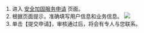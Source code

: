 1. 进入 [安全加固服务申请](https://cloud.tencent.com/apply/p/kys6ng4cdv) 页面。
2. 根据页面提示，准确填写用户信息和业务信息。
 ![](https://main.qcloudimg.com/raw/5e768ea66d99a70c4c53c42e596346ac.png)
3. 单击【提交申请】，审核通过后，将会有专人与您联系。

